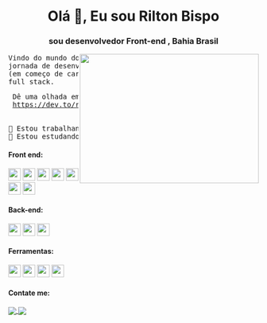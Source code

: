 
<h1 align="center">Olá 👋, Eu sou Rilton Bispo</h1>
<h3 align="center">sou desenvolvedor Front-end , Bahia Brasil</h3>


<img src="https://cdn.dribbble.com/users/720825/screenshots/3253310/slim-jim-_dribbble_-_800x600_.gif" height="260" width="360" align="right" >

  
<pre>
Vindo do mundo do design eu estou me aventurando nessa 
jornada de desenvolvimento, sou desenvolvedor front end
(em começo de carreira),mas meu desejo é ser um desenvolvedor 
full stack.
</pre>

<pre>
 Dê uma olhada em meu perfil no Dev.to😉
 <a href="https://dev.to/riltonbispo" target="_blank">https://dev.to/riltonbispo</a>
 
 
🔭 Estou trabalhando com <b>Front-end</b>
🔎 Estou estudando <b>ReactJs</b> & <b>TypeScript</b>
</pre>


<h4 align="left">Front end:</h4>
<p align="left"> 
  <img src="https://img.shields.io/badge/HTML5-E34F26?style=for-the-badge&logo=html5&logoColor=white" height="25" />
  <img src="https://img.shields.io/badge/CSS3-1572B6?style=for-the-badge&logo=css3&logoColor=white" height="25" />
  <img src="https://img.shields.io/badge/JavaScript-F7DF1E?style=for-the-badge&logo=javascript&logoColor=black" height="25" />
  <img src="https://img.shields.io/badge/React-20232A?style=for-the-badge&logo=react&logoColor=61DAFB" height="25" />
  <img src="https://img.shields.io/badge/Sass-CC6699?style=for-the-badge&logo=sass&logoColor=white" height="25"/>
  <img src="https://img.shields.io/badge/Tailwind_CSS-38B2AC?style=for-the-badge&logo=tailwind-css&logoColor=white" height="25" />
  <img src="https://img.shields.io/badge/Bootstrap-563D7C?style=for-the-badge&logo=bootstrap&logoColor=white" height="25" />
</p>

<h4 align="left">Back-end:</h4>  
<p align="left">
  <img src="https://img.shields.io/badge/Ruby_on_Rails-CC0000?style=for-the-badge&logo=ruby-on-rails&logoColor=white" height="25" />
  <img src="https://img.shields.io/badge/Node.js-43853D?style=for-the-badge&logo=node.js&logoColor=white" height="25" />
  <img src="https://img.shields.io/badge/Java-ED8B00?style=for-the-badge&logo=openjdk&logoColor=white" height="25" />
</p>

<h4 align="left">Ferramentas:</h4>  
<p align="left">
  <img src="https://img.shields.io/badge/Figma-F24E1E?style=for-the-badge&logo=figma&logoColor=white" height="25" />
  <img src="https://img.shields.io/badge/GitHub-100000?style=for-the-badge&logo=github&logoColor=white" height="25" />
  <img src="https://img.shields.io/badge/Visual_Studio_Code-0078D4?style=for-the-badge&logo=visual%20studio%20code&logoColor=white" height="25" />
  <img src="https://img.shields.io/badge/Wordpress-21759B?style=for-the-badge&logo=wordpress&logoColor=white" height="25" />
</p>

<h4 align="left">Contate me:</h4>

<p align="left">
  <a href="https://www.linkedin.com/in/rilton-bispo-460069198/" target="blank">
    <img align="center" src="https://img.shields.io/badge/LinkedIn-0077B5?style=for-the-badge&logo=linkedin&logoColor=white"/>
  </a>
 
  <a href="https://www.instagram.com/yxngbigu/" target="blank">
    <img align="center" src="https://img.shields.io/badge/Instagram-E4405F?style=for-the-badge&logo=instagram&logoColor=white"/>
 </a>
</p>

